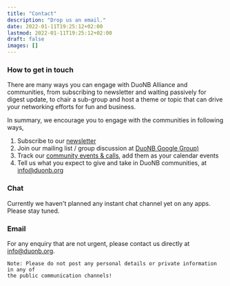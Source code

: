 ```yaml
---
title: "Contact"
description: "Drop us an email."
date: 2022-01-11T19:25:12+02:00
lastmod: 2022-01-11T19:25:12+02:00
draft: false
images: []
---
```


### How to get in touch

There are many ways you can engage with DuoNB Alliance and communities, from subscribing to newsletter and waiting passively for digest update, to chair a sub-group and host a theme or topic that can drive your networking efforts for fun and business.

In summary, we encourage you to engage with the communities in following ways,

  1. Subscribe to our [newsletter](https://buttondown.email/duonb/)
  2. Join our mailing list / group discussion  at [DuoNB Google Group)](https://groups.google.com/g/duonb)
  3. Track our [community events & calls](/community), add them as your calendar events
  4. Tell us what you expect to give and take in DuoNB communities, at info@duonb.org
  
### Chat

Currently we haven't planned any  instant chat channel yet on any apps. Please stay tuned.

### Email

For any enquiry that are not urgent, please contact us directly at [info@duonb.org](mailto:info@duonb.org). 

~~~
Note: Please do not post any personal details or private information in any of
the public communication channels!
~~~